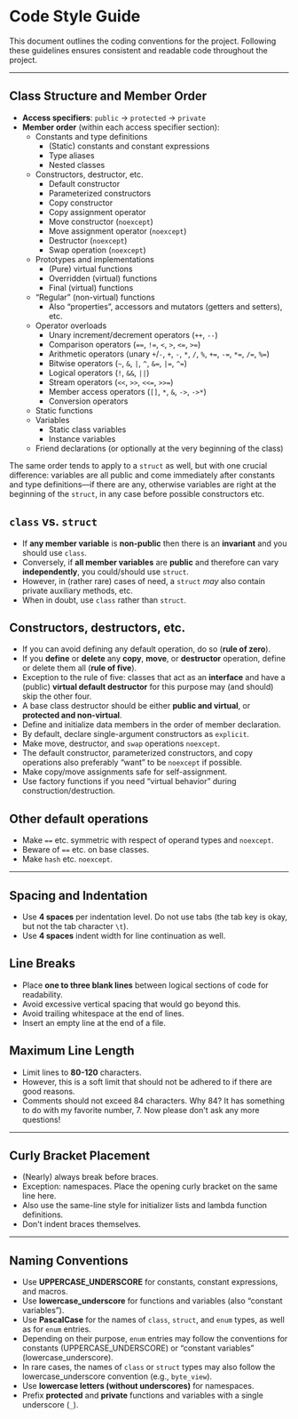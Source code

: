 
# Code Style Guide

This document outlines the coding conventions for the project. Following these
guidelines ensures consistent and readable code throughout the project.

---

## Class Structure and Member Order

- **Access specifiers**: `public` &rarr; `protected` &rarr; `private`
- **Member order** (within each access specifier section):
  - Constants and type definitions
    - (Static) constants and constant expressions
    - Type aliases
    - Nested classes
  - Constructors, destructor, etc.
    - Default constructor
    - Parameterized constructors
    - Copy constructor
    - Copy assignment operator
    - Move constructor (`noexcept`)
    - Move assignment operator (`noexcept`)
    - Destructor (`noexcept`)
    - Swap operation (`noexcept`)
  - Prototypes and implementations
    - (Pure) virtual functions
    - Overridden (virtual) functions
    - Final (virtual) functions
  - &ldquo;Regular&rdquo; (non-virtual) functions
    - Also &ldquo;properties&rdquo;, accessors and mutators (getters and setters), etc.
  - Operator overloads
    - Unary increment/decrement operators (`++`, `--`)
    - Comparison operators (`==`, `!=`, `<`, `>`, `<=`, `>=`)
    - Arithmetic operators (unary `+`/`-`, `+`, `-`, `*`, `/`, `%`, `+=`, `-=`, `*=`, `/=`, `%=`)
    - Bitwise operators (`~`, `&`, `|`, `^`, `&=`, `|=`, `^=`)
    - Logical operators (`!`, `&&`, `||`)
    - Stream operators (`<<`, `>>`, `<<=`, `>>=`)
    - Member access operators (`[]`, `*`, `&`, `->`, `->*`)
    - Conversion operators
  - Static functions
  - Variables
    - Static class variables
    - Instance variables
  - Friend declarations (or optionally at the very beginning of the class)

The same order tends to apply to a `struct` as well, but with one crucial
difference: variables are all public and come immediately after constants and
type definitions&mdash;if there are any, otherwise variables are right at the
beginning of the `struct`, in any case before possible constructors etc.

## `class` vs. `struct`

- If **any member variable** is **non-public** then there is an **invariant**
  and you should use `class`.
- Conversely, if **all member variables** are **public** and therefore can vary
  **independently**, you could/should use `struct`.
- However, in (rather rare) cases of need, a `struct` _may_ also contain
  private auxiliary methods, etc.
- When in doubt, use `class` rather than `struct`.

## Constructors, destructors, etc.

- If you can avoid defining any default operation, do so (**rule of zero**).
- If you **define** or **delete** any **copy**, **move**, or **destructor**
  operation, define or delete them all (**rule of five**).
- Exception to the rule of five: classes that act as an **interface** and have
  a (public) **virtual default destructor** for this purpose may (and should)
  skip the other four.
- A base class destructor should be either **public and virtual**, or
  **protected and non-virtual**.
- Define and initialize data members in the order of member declaration.
- By default, declare single-argument constructors as `explicit`.
- Make move, destructor, and `swap` operations `noexcept`.
- The default constructor, parameterized constructors, and copy operations also
  preferably &ldquo;want&rdquo; to be `noexcept` if possible.
- Make copy/move assignments safe for self-assignment.
- Use factory functions if you need &ldquo;virtual behavior&rdquo; during
  construction/destruction.

## Other default operations

- Make `==` etc. symmetric with respect of operand types and `noexcept`.
- Beware of `==` etc. on base classes.
- Make `hash` etc. `noexcept`.

---

## Spacing and Indentation

- Use **4 spaces** per indentation level. Do not use tabs (the tab key is okay,
  but not the tab character `\t`).
- Use **4 spaces** indent width for line continuation as well.

## Line Breaks

- Place **one to three blank lines** between logical sections of code for
  readability.
- Avoid excessive vertical spacing that would go beyond this.
- Avoid trailing whitespace at the end of lines.
- Insert an empty line at the end of a file.

## Maximum Line Length

- Limit lines to **80-120** characters.
- However, this is a soft limit that should not be adhered to if there are good
  reasons.
- Comments should not exceed 84 characters.
  Why 84? It has something to do with my favorite number, 7.
  Now please don't ask any more questions!

---

## Curly Bracket Placement

- (Nearly) always break before braces.
- Exception: namespaces. Place the opening curly bracket on the same line here.
- Also use the same-line style for initializer lists and lambda function definitions.
- Don't indent braces themselves.

---

## Naming Conventions

- Use **UPPERCASE_UNDERSCORE** for constants, constant expressions, and macros.
- Use **lowercase_underscore** for functions and variables (also
  &ldquo;constant variables&rdquo;).
- Use **PascalCase** for the names of `class`, `struct`, and `enum` types, as
  well as for `enum` entries.
- Depending on their purpose, `enum` entries may follow the conventions for
  constants (UPPERCASE_UNDERSCORE) or &ldquo;constant variables&rdquo;
  (lowercase_underscore).
- In rare cases, the names of `class` or `struct` types may also follow the
  lowercase_underscore convention (e.g., `byte_view`).
- Use **lowercase letters (without underscores)** for namespaces.
- Prefix **protected** and **private** functions and variables with a single underscore
  (`_`).
